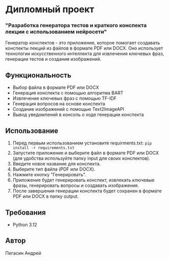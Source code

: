 ﻿# Дипломный проект 
### "Разработка генератора тестов и краткого конспекта лекции с использованием нейросети"

Генератор конспектов - это приложение, которое помогает создавать конспекты лекций из файлов в формате PDF или DOCX. Оно использует технологии искусственного интеллекта для извлечения ключевых фраз, генерации тестов и создания изображений.


## Функциональность

- Выбор файла в формате PDF или DOCX
- Генерация конспекта с помощью алгоритма BART
- Извлечение ключевых фраз с помощью TF-IDF
- Генерация вопросов на основе конспекта
- Создание изображений с помощью Text2ImageAPI
- Вывод уведомлений в консоль о ходе генерации конспекта

## Использование

1. Перед первым использованием установите requirments.txt:
   ``` pip install -r requirements.txt ```
2. Запустите приложение и выберите файл в формате PDF или DOCX (для удобства используйте папку input для своих конспектов).
3. Введите новое название для конспекта.
4. Выберите тип файла (PDF или DOCX).
5. Нажмите кнопку "Генерировать".
6. Приложение будет генерировать конспект, извлекать ключевые фразы, генерировать вопросы и создавать изображения.
7. После завершения генерации конспекта будет сохранен в формате PDF или DOCX в папку output.

## Требования 
- Python 3.12

## Автор
Пегасин Андрей
